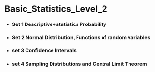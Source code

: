  # Basic_Statistics_Level_2

+ ### Set 1 Descriptive+statistics Probability

+ ### Set 2 Normal Distribution, Functions of random variables

+ ### set 3 Confidence Intervals

+ ### set 4 Sampling Distributions and Central Limit Theorem
